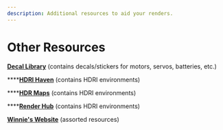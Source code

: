 ```yaml
---
description: Additional resources to aid your renders.
---
```


# Other Resources

[**Decal Library**](https://photos.google.com/share/AF1QipNS1p_h-UilCHEvSoTZNdxclRQBJGjViyh_1pqrRcx0o8R58EYXR95usjRIjo5KHQ?key=OTZDX0daejE2aDhvM1RqcWJCZi1iNks1LWpralVB) \(contains decals/stickers for motors, servos, batteries, etc.\)

\*\*\*\*[**HDRI Haven**](https://hdrihaven.com/) \(contains HDRI environments\)

\*\*\*\*[**HDR Maps**](https://hdrmaps.com/freebies/) \(contains HDRI environments\)

\*\*\*\*[**Render Hub**](https://www.renderhub.com/hdr-images-for-3d-renders) \(contains HDRI environments\)

[**Winnie's Website**](https://sites.google.com/view/wilsonrenderstables/resources?authuser=0) \(assorted resources\)

